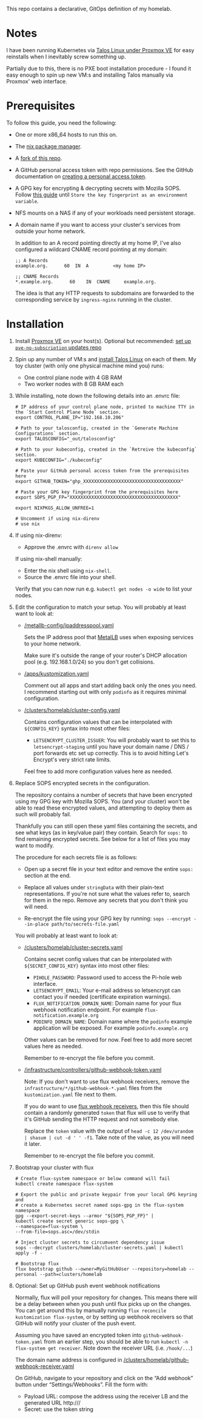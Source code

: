 This repo contains a declarative, GitOps definition of my homelab.

# Notes

I have been running Kubernetes via [Talos Linux under Proxmox VE](https://www.talos.dev/v1.3/talos-guides/install/virtualized-platforms/proxmox/) for easy reinstalls when I inevitably screw something up.

Partially due to this, there is no PXE boot installation procedure - I found it easy enough to spin up new VM:s and installing Talos manually via Proxmox' web interface.

# Prerequisites

To follow this guide, you need the following:

- One or more x86_64 hosts to run this on.
- The [nix package manager](https://nixos.org/download.html).
- A [fork of this repo](https://github.com/FruitieX/homelab/fork).
- A GitHub personal access token with repo permissions. See the GitHub documentation on [creating a personal access token](https://docs.github.com/en/authentication/keeping-your-account-and-data-secure/creating-a-personal-access-token).
- A GPG key for encrypting & decrypting secrets with Mozilla SOPS. Follow [this guide](https://fluxcd.io/flux/guides/mozilla-sops/#generate-a-gpg-key) until `Store the key fingerprint as an environment variable`.
- NFS mounts on a NAS if any of your workloads need persistent storage.
- A domain name if you want to access your cluster's services from outside your home network.

  In addition to an A record pointing directly at my home IP, I've also configured a wildcard CNAME record pointing at my domain:

  ```
  ;; A Records
  example.org.	    60	IN	A	      <my home IP>

  ;; CNAME Records
  *.example.org.	  60	IN	CNAME	  example.org.
  ```

  The idea is that any HTTP requests to subdomains are forwarded to the corresponding service by `ingress-nginx` running in the cluster.

# Installation

1.  Install [Proxmox VE](https://www.proxmox.com/en/downloads/category/iso-images-pve) on your host(s). Optional but recommended: [set up `pve-no-subscription` updates repo](https://www.virtualizationhowto.com/2022/08/proxmox-update-no-subscription-repository-configuration/)

2.  Spin up any number of VM:s and [install Talos Linux](https://www.talos.dev/v1.3/talos-guides/install/virtualized-platforms/proxmox/) on each of them. My toy cluster (with only one physical machine mind you) runs:

    - One control plane node with 4 GB RAM
    - Two worker nodes with 8 GB RAM each

3.  While installing, note down the following details into an .envrc file:

    ```
    # IP address of your control plane node, printed to machine TTY in the `Start Control Plane Node` section.
    export CONTROL_PLANE_IP="192.168.10.206"

    # Path to your talosconfig, created in the `Generate Machine Configurations` section.
    export TALOSCONFIG="_out/talosconfig"

    # Path to your kubeconfig, created in the `Retreive the kubeconfig` section.
    export KUBECONFIG="./kubeconfig"

    # Paste your GitHub personal access token from the prerequisites here
    export GITHUB_TOKEN="ghp_XXXXXXXXXXXXXXXXXXXXXXXXXXXXXXXXXXXX"

    # Paste your GPG key fingerprint from the prerequisites here
    export SOPS_PGP_FP="XXXXXXXXXXXXXXXXXXXXXXXXXXXXXXXXXXXXXXXX"

    export NIXPKGS_ALLOW_UNFREE=1

    # Uncomment if using nix-direnv
    # use nix
    ```

4.  If using nix-direnv:

    - Approve the .envrc with `direnv allow`

    If using nix-shell manually:

    - Enter the nix shell using `nix-shell`.
    - Source the .envrc file into your shell.

    Verify that you can now run e.g. `kubectl get nodes -o wide` to list your nodes.

5.  Edit the configuration to match your setup. You will probably at least want to look at:

    - [/metallb-config/ipaddresspool.yaml](/metallb-config/ipaddresspool.yaml)

      Sets the IP address pool that [MetalLB](https://metallb.universe.tf/) uses when exposing services to your home network.

      Make sure it's outside the range of your router's DHCP allocation pool (e.g. 192.168.1.0/24) so you don't get collisions.

    - [/apps/kustomization.yaml](/apps/kustomization.yaml)

      Comment out all apps and start adding back only the ones you need. I recommend starting out with only `podinfo` as it requires minimal configuration.

    - [/clusters/homelab/cluster-config.yaml](/clusters/homelab/cluster-config.yaml)

      Contains configuration values that can be interpolated with `${CONFIG_KEY}` syntax into most other files:

      - `LETSENCRYPT_CLUSTER_ISSUER`: You will probably want to set this to `letsencrypt-staging` until you have your domain name / DNS / port forwards etc set up correctly. This is to avoid hitting Let's Encrypt's very strict rate limits.

      Feel free to add more configuration values here as needed.

6.  Replace SOPS encrypted secrets in the configuration.

    The repository contains a number of secrets that have been encrypted using my GPG key with Mozilla SOPS. You (and your cluster) won't be able to read these encrypted values, and attempting to deploy them as such will probably fail.

    Thankfully you can still open these yaml files containing the secrets, and see what keys (as in key/value pair) they contain.
    Search for `sops:` to find remaining encrypted secrets. See below for a list of files you may want to modify.

    The procedure for each secrets file is as follows:

    - Open up a secret file in your text editor and remove the entire `sops:` section at the end.

    - Replace all values under `stringData` with their plain-text representations. If you're not sure what the values refer to, search for them in the repo. Remove any secrets that you don't think you will need.

    - Re-encrypt the file using your GPG key by running: `sops --encrypt --in-place path/to/secrets-file.yaml`

    You will probably at least want to look at:

    - [/clusters/homelab/cluster-secrets.yaml](/clusters/homelab/cluster-secrets.yaml)

      Contains secret config values that can be interpolated with `${SECRET_CONFIG_KEY}` syntax into most other files:

      - `PIHOLE_PASSWORD`: Password used to access the Pi-hole web interface.
      - `LETSENCRYPT_EMAIL`: Your e-mail address so letsencrypt can contact you if needed (certificate expiration warnings).
      - `FLUX_NOTIFICATION_DOMAIN_NAME`: Domain name for your flux webhook notification endpoint. For example `flux-notification.example.org`
      - `PODINFO_DOMAIN_NAME`: Domain name where the `podinfo` example application will be exposed. For example `podinfo.example.org`

      Other values can be removed for now. Feel free to add more secret values here as needed.

      Remember to re-encrypt the file before you commit.

    - [/infrastructure/controllers/github-webhook-token.yaml](/infrastructure/controllers/github-webhook-token.yaml)

      Note: If you don't want to use flux webhook receivers, remove the `infrastructure/*/github-webhook-*.yaml` files from the `kustomization.yaml` file next to them.

      If you do want to use [flux webhook receivers](https://fluxcd.io/flux/guides/webhook-receivers/), then this file should contain a randomly generated `token` that flux will use to verify that it's GitHub sending the HTTP request and not somebody else.

      Replace the `token` value with the output of `head -c 12 /dev/urandom | shasum | cut -d ' ' -f1`. Take note of the value, as you will need it later.

      Remember to re-encrypt the file before you commit.

7.  Bootstrap your cluster with flux

    ```
    # Create flux-system namespace or below command will fail
    kubectl create namespace flux-system

    # Export the public and private keypair from your local GPG keyring and
    # create a Kubernetes secret named sops-gpg in the flux-system namespace
    gpg --export-secret-keys --armor "${SOPS_PGP_FP}" |
    kubectl create secret generic sops-gpg \
    --namespace=flux-system \
    --from-file=sops.asc=/dev/stdin

    # Inject cluster secrets to circumvent dependency issue
    sops --decrypt clusters/homelab/cluster-secrets.yaml | kubectl apply -f -

    # Bootstrap flux
    flux bootstrap github --owner=MyGitHubUser --repository=homelab --personal --path=clusters/homelab
    ```

8.  Optional: Set up GitHub push event webhook notifications

    Normally, flux will poll your repository for changes. This means there will be a delay between when you push until flux picks up on the changes. You can get around this by manually running `flux reconcile kustomization flux-system`, or by setting up webhook receivers so that GitHub will notify your cluster of the push event.

    Assuming you have saved an encrypted token into `github-webhook-token.yaml` from an earlier step, you should be able to run `kubectl -n flux-system get receiver`. Note down the receiver URL (i.e. `/hook/...`)

    The domain name address is configured in [/clusters/homelab/github-webhook-receiver.yaml](/clusters/homelab/github-webhook-receiver.yaml)

    On GitHub, navigate to your repository and click on the “Add webhook” button under “Settings/Webhooks”. Fill the form with:

    - Payload URL: compose the address using the receiver LB and the generated URL http://<LoadBalancerAddress>/<ReceiverURL>
    - Secret: use the token string
